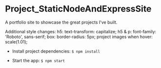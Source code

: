 # Project_StaticNodeAndExpressSite
A portfolio site to showcase the great projects I've built. 

Additional style changes:
h5: text-transform: capitalize; 
h5 & p: font-family: 'Roboto', sans-serif; 
box: border-radius: 5px; 
project images when hover: scale(1.01); 

- Install project dependencies:
```$ npm install```

- Start the app:
```$ npm start```